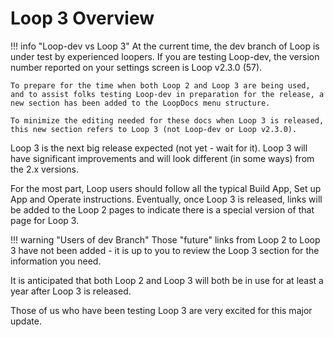 # Loop 3 Overview

!!! info "Loop-dev vs Loop 3"
    At the current time, the dev branch of Loop is under test by experienced loopers. If you are testing Loop-dev, the version number reported on your settings screen is Loop v2.3.0 (57). 
    
    To prepare for the time when both Loop 2 and Loop 3 are being used, and to assist folks testing Loop-dev in preparation for the release, a new section has been added to the LoopDocs menu structure. 
    
    To minimize the editing needed for these docs when Loop 3 is released, this new section refers to Loop 3 (not Loop-dev or Loop v2.3.0).

Loop 3 is the next big release expected (not yet - wait for it). Loop 3 will have significant improvements and will look different (in some ways) from the 2.x versions.

For the most part, Loop users should follow all the typical Build App, Set up App and Operate instructions. Eventually, once Loop 3 is released, links will be added to the Loop 2 pages to indicate there is a special version of that page for Loop 3.

!!! warning "Users of dev Branch"
    Those "future" links from Loop 2 to Loop 3 have not been added - it is up to you to review the Loop 3 section for the information you need.

It is anticipated that both Loop 2 and Loop 3 will both be in use for at least a year after Loop 3 is released.

Those of us who have been testing Loop 3 are very excited for this major update. 
